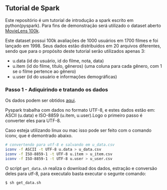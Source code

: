 ## Tutorial de Spark

Este repositório é um tutorial de introdução a spark escrito em python(pyspark).
Para fins de demonstração será utilizado o dataset aberto [MovieLens 100k](https://grouplens.org/datasets/movielens/100k/).

Este dataset possui 100k avaliações de 1000 usuários em 1700 filmes e foi lançado em 1998. Seus dados estão distribuidos em 20 arquivos diferentes, sendo que para o propósito deste tutorial serão utilizados apenas 3:  
* u.data (id do usuário, id do filme, nota, data)
* u.item (id do filme, título, gêneros) (uma coluna para cada gênero, com 1 se o filme pertence ao gênero)
* u.user (id do usuário e informações demográficas)

### Passo 1 - Adiquirindo e tratando os dados

Os dados podem ser obtidos [aqui](https://files.grouplens.org/datasets/movielens/ml-100k.zip).

Pyspark trabalha com dados no formato UTF-8, e estes dados estão em: ASCII (u.data) e ISO-8859 (u.item, u.user).Logo o primeiro passo é converter eles para UTF-8.

Caso esteja utilizando linux ou mac isso pode ser feito com o comando iconv, que é demontrado abaixo.

```bash
# convertendo para utf-8 e salvando em u_data.csv
iconv -f ASCII -t UTF-8 u.data > u_data.csv
iconv -f ISO-8859-1 -t UTF-8 u.item > u_item.csv
iconv -f ISO-8859-1 -t UTF-8 u.user > u_user.csv
```

O script `get_data.sh` realiza o download dos dados, estração e conversão deles para utf-8, para executalo basta executar o segunte comando:  
```bash
$ sh get_data.sh
```


